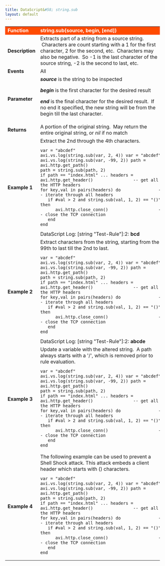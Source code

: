 ```yaml
---
title: DataScript&#58; string.sub
layout: default
---
```

<table class="table table-hover"> 
 <tbody> 
  <tr bgcolor="ff4b00"> 
   <td width="100"><span style="color: white; font-size: medium;"><strong>Function</strong></span></td> 
   <td width="600"><span style="color: white;"><b>string.sub(source, begin, [end])</b></span></td> 
  </tr> 
  <tr> 
   <td width="100"><span style="font-size: medium;"><strong>Description</strong></span></td> 
   <td width="600">Extracts&nbsp;part of a string&nbsp;from a source string. &nbsp;Characters are count starting with a 1 for the first character, 2 for the second, etc. &nbsp;Characters may also be negative. &nbsp;So -1 is the last character of the source string, -2 is the second to last, etc.</td> 
  </tr> 
  <tr> 
   <td width="100"><span style="font-size: medium;"><strong>Events</strong></span></td> 
   <td width="600">All</td> 
  </tr> 
  <tr> 
   <td width="100"><span style="font-size: medium;"><strong>Parameter</strong></span></td> 
   <td width="600"><strong><em>source</em> </strong>is the string to be&nbsp;inspected<p></p> <p><strong><em>begin</em> </strong>is the first character for the desired result</p> <p><strong><em>end</em> </strong>is the final character&nbsp;for the desired result. &nbsp;If no end it specified, the new string will be from the begin till the last character.</p></td> 
  </tr> 
  <tr> 
   <td width="100"><span style="font-size: medium;"><strong>Returns</strong></span></td> 
   <td width="600">A portion of the original string. &nbsp;May return the entire original string, or <em>nil</em> if no match</td> 
  </tr> 
  <tr> 
   <td width="100"><span style="font-size: medium;"><strong>Example 1</strong></span></td> 
   <td width="600">Extract the 2nd through the 4th characters.<br> 
    <!-- Crayon Syntax Highlighter v2.7.1 --> <pre><code class="language-lua">var = "abcdef"
avi.vs.log(string.sub(var, 2, 4)) var = "abcdef"
avi.vs.log(string.sub(var, -99, 2)) path = avi.http.get_path()
path = string.sub(path, 2)
if path == "index.html" ... headers = avi.http.get_header()&nbsp;&nbsp;&nbsp;&nbsp;&nbsp;&nbsp;&nbsp;&nbsp;&nbsp;&nbsp;&nbsp;&nbsp;&nbsp;&nbsp;&nbsp;&nbsp;-- get all the HTTP headers
for key,val in pairs(headers) do&nbsp;&nbsp;&nbsp;&nbsp;&nbsp;&nbsp;&nbsp;&nbsp;&nbsp;&nbsp;&nbsp;&nbsp;&nbsp;&nbsp; -- iterate through all headers
&nbsp;&nbsp; if #val &gt; 2 and string.sub(val, 1, 2) == "()" then
&nbsp;&nbsp;&nbsp;&nbsp;&nbsp;&nbsp;avi.http.close_conn()&nbsp;&nbsp;&nbsp;&nbsp;&nbsp;&nbsp;&nbsp;&nbsp;&nbsp;&nbsp;&nbsp;&nbsp;&nbsp;&nbsp;&nbsp;&nbsp;&nbsp;&nbsp;&nbsp;&nbsp;-- close the TCP connection
&nbsp;&nbsp; end
end</code></pre> 
    <!-- [Format Time: 0.0012 seconds] --> DataScript Log: [string "Test-Rule"]:2: <strong>bcd</strong></td> 
  </tr> 
  <tr> 
   <td width="100"><span style="font-size: medium;"><strong>Example 2</strong></span></td> 
   <td width="600">Extract characters from the string, starting from the 99th to last till the 2nd to last.<br> 
    <!-- Crayon Syntax Highlighter v2.7.1 --> <pre><code class="language-lua">var = "abcdef"
avi.vs.log(string.sub(var, 2, 4)) var = "abcdef"
avi.vs.log(string.sub(var, -99, 2)) path = avi.http.get_path()
path = string.sub(path, 2)
if path == "index.html" ... headers = avi.http.get_header()&nbsp;&nbsp;&nbsp;&nbsp;&nbsp;&nbsp;&nbsp;&nbsp;&nbsp;&nbsp;&nbsp;&nbsp;&nbsp;&nbsp;&nbsp;&nbsp;-- get all the HTTP headers
for key,val in pairs(headers) do&nbsp;&nbsp;&nbsp;&nbsp;&nbsp;&nbsp;&nbsp;&nbsp;&nbsp;&nbsp;&nbsp;&nbsp;&nbsp;&nbsp; -- iterate through all headers
&nbsp;&nbsp; if #val &gt; 2 and string.sub(val, 1, 2) == "()" then
&nbsp;&nbsp;&nbsp;&nbsp;&nbsp;&nbsp;avi.http.close_conn()&nbsp;&nbsp;&nbsp;&nbsp;&nbsp;&nbsp;&nbsp;&nbsp;&nbsp;&nbsp;&nbsp;&nbsp;&nbsp;&nbsp;&nbsp;&nbsp;&nbsp;&nbsp;&nbsp;&nbsp;-- close the TCP connection
&nbsp;&nbsp; end
end</code></pre> 
    <!-- [Format Time: 0.0015 seconds] --> DataScript Log: [string "Test-Rule"]:2: <strong>abcde</strong></td> 
  </tr> 
  <tr> 
   <td width="100"><span style="font-size: medium;"><strong>Example 3</strong></span></td> 
   <td width="600">Update a variable with the altered string. &nbsp;A path always starts with a '/', which is removed prior to rule evaluation.<br> 
    <!-- Crayon Syntax Highlighter v2.7.1 --> <pre><code class="language-lua">var = "abcdef"
avi.vs.log(string.sub(var, 2, 4)) var = "abcdef"
avi.vs.log(string.sub(var, -99, 2)) path = avi.http.get_path()
path = string.sub(path, 2)
if path == "index.html" ... headers = avi.http.get_header()&nbsp;&nbsp;&nbsp;&nbsp;&nbsp;&nbsp;&nbsp;&nbsp;&nbsp;&nbsp;&nbsp;&nbsp;&nbsp;&nbsp;&nbsp;&nbsp;-- get all the HTTP headers
for key,val in pairs(headers) do&nbsp;&nbsp;&nbsp;&nbsp;&nbsp;&nbsp;&nbsp;&nbsp;&nbsp;&nbsp;&nbsp;&nbsp;&nbsp;&nbsp; -- iterate through all headers
&nbsp;&nbsp; if #val &gt; 2 and string.sub(val, 1, 2) == "()" then
&nbsp;&nbsp;&nbsp;&nbsp;&nbsp;&nbsp;avi.http.close_conn()&nbsp;&nbsp;&nbsp;&nbsp;&nbsp;&nbsp;&nbsp;&nbsp;&nbsp;&nbsp;&nbsp;&nbsp;&nbsp;&nbsp;&nbsp;&nbsp;&nbsp;&nbsp;&nbsp;&nbsp;-- close the TCP connection
&nbsp;&nbsp; end
end</code></pre> 
    <!-- [Format Time: 0.0025 seconds] --> </td> 
  </tr> 
  <tr> 
   <td width="100"><span style="font-size: medium;"><strong>Example 4</strong></span></td> 
   <td width="600">The following example can be used to prevent a Shell Shock attack. This attack embeds a client header which starts with () characters.<br> 
    <!-- Crayon Syntax Highlighter v2.7.1 --> <pre><code class="language-lua">var = "abcdef"
avi.vs.log(string.sub(var, 2, 4)) var = "abcdef"
avi.vs.log(string.sub(var, -99, 2)) path = avi.http.get_path()
path = string.sub(path, 2)
if path == "index.html" ... headers = avi.http.get_header()&nbsp;&nbsp;&nbsp;&nbsp;&nbsp;&nbsp;&nbsp;&nbsp;&nbsp;&nbsp;&nbsp;&nbsp;&nbsp;&nbsp;&nbsp;&nbsp;-- get all the HTTP headers
for key,val in pairs(headers) do&nbsp;&nbsp;&nbsp;&nbsp;&nbsp;&nbsp;&nbsp;&nbsp;&nbsp;&nbsp;&nbsp;&nbsp;&nbsp;&nbsp; -- iterate through all headers
&nbsp;&nbsp; if #val &gt; 2 and string.sub(val, 1, 2) == "()" then
&nbsp;&nbsp;&nbsp;&nbsp;&nbsp;&nbsp;avi.http.close_conn()&nbsp;&nbsp;&nbsp;&nbsp;&nbsp;&nbsp;&nbsp;&nbsp;&nbsp;&nbsp;&nbsp;&nbsp;&nbsp;&nbsp;&nbsp;&nbsp;&nbsp;&nbsp;&nbsp;&nbsp;-- close the TCP connection
&nbsp;&nbsp; end
end</code></pre> 
    <!-- [Format Time: 0.0037 seconds] --> </td> 
  </tr> 
 </tbody> 
</table>